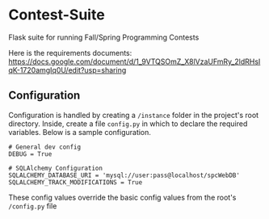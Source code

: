 # Contest-Suite
Flask suite for running Fall/Spring Programming Contests

Here is the requirements documents:
https://docs.google.com/document/d/1_9VTQSOmZ_X8lVzaUFmRy_2ldRHsIqK-1720amgIq0U/edit?usp=sharing


## Configuration
Configuration is handled by creating a `/instance` folder in the project's
root directory. Inside, create a file `config.py` in which to declare
the required variables. Below is a sample configuration.

```
# General dev config
DEBUG = True

# SQLAlchemy Configuration
SQLALCHEMY_DATABASE_URI = 'mysql://user:pass@localhost/spcWebDB'
SQLALCHEMY_TRACK_MODIFICATIONS = True
```

These config values override the basic config values from the root's
`/config.py` file
